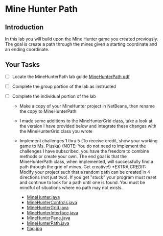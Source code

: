 # Mine Hunter Path

## Introduction
In this lab you will build upon the Mine Hunter game you created previously.  The goal is create a path through the mines given a starting coordinate and an ending coordinate.

## Your Tasks

- [ ] Locate the MineHunterPath lab guide [MineHunterPath.pdf](MineHunterPath.pdf)

- [ ] Complete the group portion of the lab as instructed

- [ ] Complete the individual portion of the lab

	* Make a copy of your MineHunter project in NetBeans, then rename the copy to MineHunterPath
	* I made some additions to the MineHunterGrid class, take a look at the version I have provided below and integrate these changes with the MineHunterGrid class you wrote
	* Implement challenges 1 thru 5 (To receive credit, show your working game to Ms. Pluska) (NOTE:  You do not need to implement the challenges I have subscribed, you have the freedom to combine methods or create your own. The end goal is that the MineHunterPath class, when implemented, will successfully find a path through the grid of mines. Get creative!) 
	*EXTRA CREDIT: Modify your project such that a random path can be created in 4 directions (not just two).  If you get "stuck" your program must reset and continue to look for a path until one is found.  You must be mindful of situations where no path may not exists.  

		- [MineHunter.java](mineHunterPath/MineHunter.java)
		- [MineHunterControls.java](mineHunterPath/MineHunterControls.java)
		- [MineHunterGrid.java](mineHunterPath/MineHunterGrid.java)
		- [MineHunterInterface.java](mineHunterPath/MineHunterInterface.java)
		- [MineHunterPane.java](mineHunterPath/MineHunterPane.java)
		- [MineHunterPath.java](mineHunterPath/MineHunterPath.java) 
		- [flag.jpg](https://github.com/hpluska/APCompSciA/blob/master/labs/MineHunterPath/images/flag.jpg)



